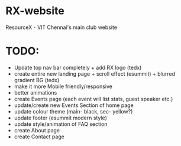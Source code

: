 # RX-website
ResourceX - VIT Chennai's main club website 


# TODO: 

- Update top nav bar completely + add RX logo (tedx)
- create entire new landing page + scroll effect (esummit) + blurred gradient BG (tedx)
- make it more Mobile friendly/responsive
- better animations 
- create Events page (each event will list stats, guest speaker etc.)
- update/create new Events Section of home page 
- update colour theme (main- black, sec- yellow?)
- update footer (esummit modern style)
- update style/animation of FAQ section
- create About page
- create Contact page 
